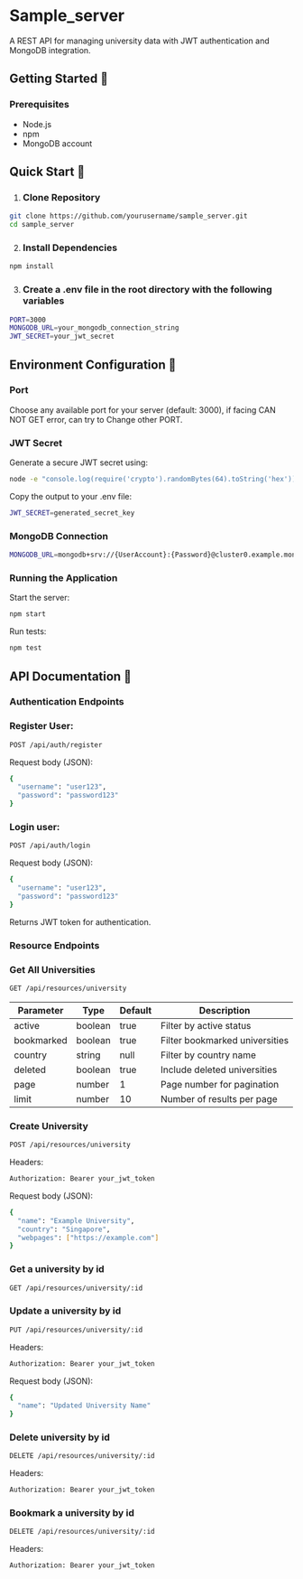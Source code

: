 # Sample_server

A REST API for managing university data with JWT authentication and MongoDB integration.

## Getting Started :rocket:

### Prerequisites

- Node.js
- npm
- MongoDB account

## Quick Start :rocket:

1. ### Clone Repository

```bash
git clone https://github.com/yourusername/sample_server.git
cd sample_server
```

2. ### Install Dependencies

```bash
npm install
```

3. ### Create a .env file in the root directory with the following variables

```bash
PORT=3000
MONGODB_URL=your_mongodb_connection_string
JWT_SECRET=your_jwt_secret
```

## Environment Configuration :rocket:

### Port

Choose any available port for your server (default: 3000), if facing CAN NOT GET error, can try to Change other PORT.

### JWT Secret

Generate a secure JWT secret using:

```bash
node -e "console.log(require('crypto').randomBytes(64).toString('hex'))"
```

Copy the output to your .env file:

```bash
JWT_SECRET=generated_secret_key
```

### MongoDB Connection

```bash
MONGODB_URL=mongodb+srv://{UserAccount}:{Password}@cluster0.example.mongodb.net/database_name
```

### Running the Application

Start the server:

```bash
npm start
```

Run tests:

```bash
npm test
```

## API Documentation :rocket:

### Authentication Endpoints

### Register User:

```bash
POST /api/auth/register
```

Request body (JSON):

```bash
{
  "username": "user123",
  "password": "password123"
}
```

### Login user:

```bash
POST /api/auth/login
```

Request body (JSON):

```bash
{
  "username": "user123",
  "password": "password123"
}
```

Returns JWT token for authentication.

### Resource Endpoints

### Get All Universities

```bash
GET /api/resources/university
```

| Parameter  | Type    | Default | Description                    |
| ---------- | ------- | ------- | ------------------------------ |
| active     | boolean | true    | Filter by active status        |
| bookmarked | boolean | true    | Filter bookmarked universities |
| country    | string  | null    | Filter by country name         |
| deleted    | boolean | true    | Include deleted universities   |
| page       | number  | 1       | Page number for pagination     |
| limit      | number  | 10      | Number of results per page     |

### Create University

```bash
POST /api/resources/university
```

Headers:

```bash
Authorization: Bearer your_jwt_token
```

Request body (JSON):

```bash
{
  "name": "Example University",
  "country": "Singapore",
  "webpages": ["https://example.com"]
}
```

### Get a university by id

```bash
GET /api/resources/university/:id
```

### Update a university by id

```bash
PUT /api/resources/university/:id
```

Headers:

```bash
Authorization: Bearer your_jwt_token
```

Request body (JSON):

```bash
{
  "name": "Updated University Name"
}
```

### Delete university by id

```bash
DELETE /api/resources/university/:id
```

Headers:

```bash
Authorization: Bearer your_jwt_token
```

### Bookmark a university by id

```bash
DELETE /api/resources/university/:id
```

Headers:

```bash
Authorization: Bearer your_jwt_token
```
